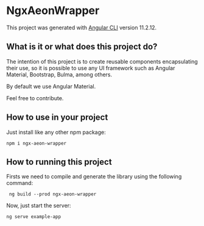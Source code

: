 # NgxAeonWrapper

This project was generated with [Angular CLI](https://github.com/angular/angular-cli) version 11.2.12.

## What is it or what does this project do?

The intention of this project is to create reusable components encapsulating their use, so it is possible to use any UI framework such as Angular Material, Bootstrap, Bulma, among others.

By default we use Angular Material.

Feel free to contribute.

## How to use in your project

Just install like any other npm package:

```
npm i ngx-aeon-wrapper
```

## How to running this project

Firsts we need to compile and generate the library using the following command:

```
 ng build --prod ngx-aeon-wrapper
```

Now, just start the server:

```
ng serve example-app
```
